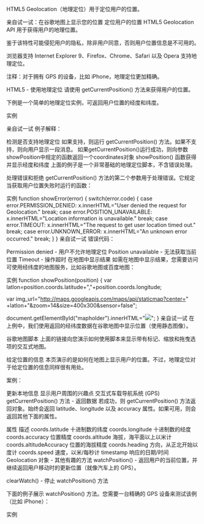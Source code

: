 HTML5 Geolocation（地理定位）用于定位用户的位置。

亲自试一试：在谷歌地图上显示您的位置
定位用户的位置
HTML5 Geolocation API 用于获得用户的地理位置。

鉴于该特性可能侵犯用户的隐私，除非用户同意，否则用户位置信息是不可用的。

浏览器支持
Internet Explorer 9、Firefox、Chrome、Safari 以及 Opera 支持地理定位。

注释：对于拥有 GPS 的设备，比如 iPhone，地理定位更加精确。

HTML5 - 使用地理定位
请使用 getCurrentPosition() 方法来获得用户的位置。

下例是一个简单的地理定位实例，可返回用户位置的经度和纬度。

实例
<script>
var x=document.getElementById("demo");
function getLocation()
  {
  if (navigator.geolocation)
    {
    navigator.geolocation.getCurrentPosition(showPosition);
    }
  else{x.innerHTML="Geolocation is not supported by this browser.";}
  }
function showPosition(position)
  {
  x.innerHTML="Latitude: " + position.coords.latitude +
  "<br />Longitude: " + position.coords.longitude;
  }
</script>
亲自试一试
例子解释：

检测是否支持地理定位
如果支持，则运行 getCurrentPosition() 方法。如果不支持，则向用户显示一段消息。
如果getCurrentPosition()运行成功，则向参数showPosition中规定的函数返回一个coordinates对象
showPosition() 函数获得并显示经度和纬度
上面的例子是一个非常基础的地理定位脚本，不含错误处理。

处理错误和拒绝
getCurrentPosition() 方法的第二个参数用于处理错误。它规定当获取用户位置失败时运行的函数：

实例
function showError(error)
  {
  switch(error.code)
    {
    case error.PERMISSION_DENIED:
      x.innerHTML="User denied the request for Geolocation."
      break;
    case error.POSITION_UNAVAILABLE:
      x.innerHTML="Location information is unavailable."
      break;
    case error.TIMEOUT:
      x.innerHTML="The request to get user location timed out."
      break;
    case error.UNKNOWN_ERROR:
      x.innerHTML="An unknown error occurred."
      break;
    }
  }
亲自试一试
错误代码：

Permission denied - 用户不允许地理定位
Position unavailable - 无法获取当前位置
Timeout - 操作超时
在地图中显示结果
如需在地图中显示结果，您需要访问可使用经纬度的地图服务，比如谷歌地图或百度地图：

实例
function showPosition(position)
{
var latlon=position.coords.latitude+","+position.coords.longitude;

var img_url="http://maps.googleapis.com/maps/api/staticmap?center="
+latlon+"&zoom=14&size=400x300&sensor=false";

document.getElementById("mapholder").innerHTML="<img src='"+img_url+"' />";
}
亲自试一试
在上例中，我们使用返回的经纬度数据在谷歌地图中显示位置（使用静态图像）。

谷歌地图脚本
上面的链接向您演示如何使用脚本来显示带有标记、缩放和拖曳选项的交互式地图。

给定位置的信息
本页演示的是如何在地图上显示用户的位置。不过，地理定位对于给定位置的信息同样很有用处。

案例：

更新本地信息
显示用户周围的兴趣点
交互式车载导航系统 (GPS)
getCurrentPosition() 方法 - 返回数据
若成功，则 getCurrentPosition() 方法返回对象。始终会返回 latitude、longitude 以及 accuracy 属性。如果可用，则会返回其他下面的属性。

属性	描述
coords.latitude	十进制数的纬度
coords.longitude	十进制数的经度
coords.accuracy	位置精度
coords.altitude	海拔，海平面以上以米计
coords.altitudeAccuracy	位置的海拔精度
coords.heading	方向，从正北开始以度计
coords.speed	速度，以米/每秒计
timestamp	响应的日期/时间
Geolocation 对象 - 其他有趣的方法
watchPosition() - 返回用户的当前位置，并继续返回用户移动时的更新位置（就像汽车上的 GPS）。

clearWatch() - 停止 watchPosition() 方法

下面的例子展示 watchPosition() 方法。您需要一台精确的 GPS 设备来测试该例（比如 iPhone）：

实例
<script>
var x=document.getElementById("demo");
function getLocation()
  {
  if (navigator.geolocation)
    {
    navigator.geolocation.watchPosition(showPosition);
    }
  else{x.innerHTML="Geolocation is not supported by this browser.";}
  }
function showPosition(position)
  {
  x.innerHTML="Latitude: " + position.coords.latitude +
  "<br />Longitude: " + position.coords.longitude;
  }
</script>